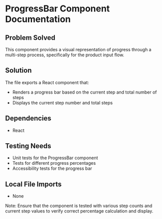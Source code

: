 # ProgressBar Component Documentation

## Problem Solved
This component provides a visual representation of progress through a multi-step process, specifically for the product input flow.

## Solution
The file exports a React component that:
- Renders a progress bar based on the current step and total number of steps
- Displays the current step number and total steps

## Dependencies
- React

## Testing Needs
- Unit tests for the ProgressBar component
- Tests for different progress percentages
- Accessibility tests for the progress bar

## Local File Imports
- None

Note: Ensure that the component is tested with various step counts and current step values to verify correct percentage calculation and display.